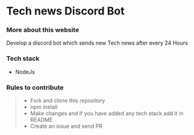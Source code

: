# Tech news Discord Bot

### More about this website

Develop a discord bot which sends new Tech news after every 24 Hours

### Tech stack

- NodeJs

### Rules to contribute

> - Fork and clone this repository
> - npm install
> - Make changes and if you have added any tech stack add it in README
> - Create an issue and send PR

